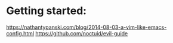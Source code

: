 # Getting started:
https://nathantypanski.com/blog/2014-08-03-a-vim-like-emacs-config.html
https://github.com/noctuid/evil-guide